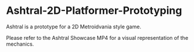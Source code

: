 # Ashtral-2D-Platformer-Prototyping
Ashtral is a prototype for a 2D Metroidvania style game.  

Please refer to the Ashtral Showcase MP4 for a visual representation of the mechanics.
